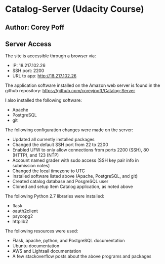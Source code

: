 # Catalog-Server (Udacity Course)

## Author: Corey Poff

## Server Access

The site is accessible through a browser via:
 - IP: 18.217.102.26
 - SSH port: 2200
 - URL to app: http://18.217.102.26

The application software installed on the Amazon web server is found in the github repository: https://github.com/coreyjpoff/Catalog-Server

I also installed the following software:
 - Apache
 - PostgreSQL
 - git

The following configuration changes were made on the server:
 - Updated all currently installed packages
 - Changed the default SSH port from 22 to 2200
 - Enabled UFW to only allow connections from ports 2200 (SSH), 80 (HTTP), and 123 (NTP)
 - Account named grader with sudo access (SSH key pair info in submission notes)
 - Changed the local timezone to UTC
 - Installed software listed above (Apache, PostgreSQL, and git)
 - Created catalog database and PosgreSQL user
 - Cloned and setup Item Catalog application, as noted above

The following Python 2.7 libraries were installed:
 - flask
 - oauth2client
 - psycopg2
 - httplib2

The following resources were used:
 - Flask, apache, python, and PostgreSQL documentation
 - Ubuntu documentation
 - AWS and Lightsail documentation
 - A few stackoverflow posts about the above programs and packages
